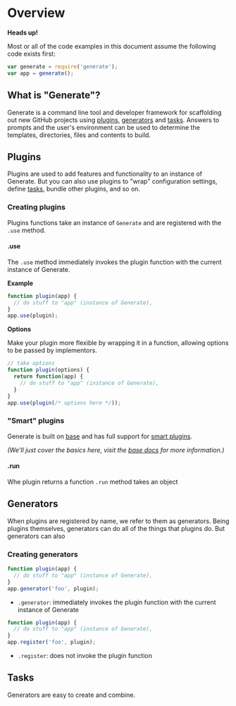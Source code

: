 # Overview

**Heads up!**

Most or all of the code examples in this document assume the following code exists first:

```js
var generate = require('generate');
var app = generate();
```

## What is "Generate"?

Generate is a command line tool and developer framework for scaffolding out new GitHub projects using [plugins](#plugins), [generators](#generators) and [tasks](#tasks). Answers to prompts and the user's environment can be used to determine the templates, directories, files and contents to build.

## Plugins

Plugins are used to add features and functionality to an instance of Generate. But you can also use plugins to "wrap" configuration settings, define [tasks](#tasks), bundle other plugins, and so on.

### Creating plugins

Plugins functions take an instance of `Generate` and are registered with the `.use` method.

#### .use

The `.use` method immediately invokes the plugin function with the current instance of Generate.

**Example**

```js
function plugin(app) {
  // do stuff to "app" (instance of Generate),
}
app.use(plugin);
```

**Options**

Make your plugin more flexible by wrapping it in a function, allowing options to be passed by implementors.

```js
// take options 
function plugin(options) {
  return function(app) {
    // do stuff to "app" (instance of Generate),
  }
}
app.use(plugin(/* options here */));
```

### "Smart" plugins

Generate is built on [base](https://github.com/node-base/base/) and has full support for [smart plugins](https://github.com/node-base/base/blob/master/docs/smart-plugins.md).

_(We'll just cover the basics here, visit the [base docs](https://github.com/node-base/base/blob/master/docs/) for more information.)_

#### .run

Whe plugin returns a function `.run` method takes an object

## Generators

When plugins are registered by name, we refer to them as generators. Being plugins themselves, generators can do all of the things that plugins do. But generators can also

### Creating generators

```js
function plugin(app) {
  // do stuff to "app" (instance of Generate),
}
app.generator('foo', plugin);
```

* `.generator`: immediately invokes the plugin function with the current instance of Generate

```js
function plugin(app) {
  // do stuff to "app" (instance of Generate),
}
app.register('foo', plugin);
```

* `.register`: does not invoke the plugin function

## Tasks

Generators are easy to create and combine.
